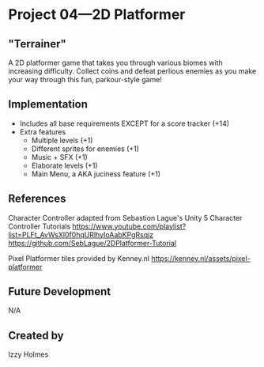 # Project 04—2D Platformer

## "Terrainer"
A 2D platformer game that takes you through various biomes with increasing difficulty. Collect coins and defeat perlious enemies as you make your way through this fun, parkour-style game!

## Implementation
- Includes all base requirements EXCEPT for a score tracker (+14)
- Extra features
    - Multiple levels (+1)
    - Different sprites for enemies (+1)
    - Music + SFX (+1)
    - Elaborate levels (+1)
    - Main Menu, a AKA juciness feature (+1)


## References

Character Controller adapted from Sebastion Lague's Unity 5 Character Controller Tutorials
https://www.youtube.com/playlist?list=PLFt_AvWsXl0f0hqURlhyIoAabKPgRsqjz
https://github.com/SebLague/2DPlatformer-Tutorial

Pixel Platformer tiles provided by Kenney.nl
https://kenney.nl/assets/pixel-platformer

## Future Development
N/A

## Created by
Izzy Holmes
